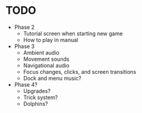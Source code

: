 # TODO
- Phase 2
  - Tutorial screen when starting new game
  - How to play in manual
- Phase 3
  - Ambient audio
  - Movement sounds
  - Navigational audio
  - Focus changes, clicks, and screen transitions
  - Dock and menu music?
- Phase 4?
  - Upgrades?
  - Trick system?
  - Dolphins?
